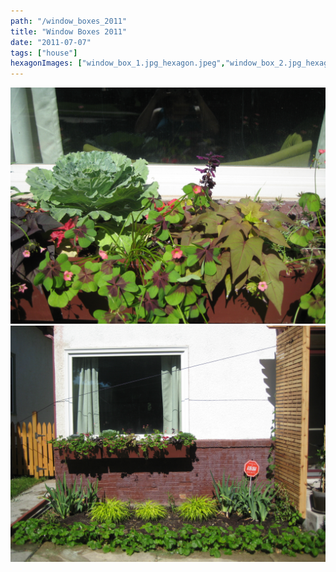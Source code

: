 ```yaml
---
path: "/window_boxes_2011"
title: "Window Boxes 2011"
date: "2011-07-07"
tags: ["house"]
hexagonImages: ["window_box_1.jpg_hexagon.jpeg","window_box_2.jpg_hexagon.jpeg"]
---
```


![](window_box_1.jpg)  
![](window_box_2.jpg)  


